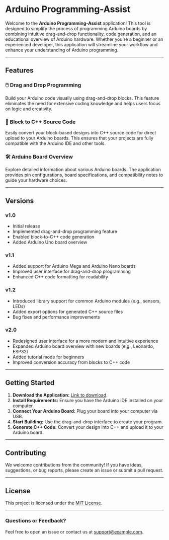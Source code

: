 # Arduino Programming-Assist

Welcome to the **Arduino Programming-Assist** application! This tool is designed to simplify the process of programming Arduino boards by combining intuitive drag-and-drop functionality, code generation, and an educational overview of Arduino hardware. Whether you're a beginner or an experienced developer, this application will streamline your workflow and enhance your understanding of Arduino programming.

---

## Features

### 🖱️ Drag and Drop Programming
Build your Arduino code visually using drag-and-drop blocks. This feature eliminates the need for extensive coding knowledge and helps users focus on logic and creativity.

### 🔄 Block to C++ Source Code
Easily convert your block-based designs into C++ source code for direct upload to your Arduino boards. This ensures that your projects are fully compatible with the Arduino IDE and other tools.

### 🛠️ Arduino Board Overview
Explore detailed information about various Arduino boards. The application provides pin configurations, board specifications, and compatibility notes to guide your hardware choices.

---

## Versions

### v1.0
- Initial release
- Implemented drag-and-drop programming feature
- Enabled block-to-C++ code generation
- Added Arduino Uno board overview

### v1.1
- Added support for Arduino Mega and Arduino Nano boards
- Improved user interface for drag-and-drop programming
- Enhanced C++ code formatting for readability

### v1.2
- Introduced library support for common Arduino modules (e.g., sensors, LEDs)
- Added export options for generated C++ source files
- Bug fixes and performance improvements

### v2.0
- Redesigned user interface for a more modern and intuitive experience
- Expanded Arduino board overview with new boards (e.g., Leonardo, ESP32)
- Added tutorial mode for beginners
- Improved conversion accuracy from blocks to C++ code

---

## Getting Started

1. **Download the Application:** [Link to download](#).
2. **Install Requirements:** Ensure you have the Arduino IDE installed on your computer.
3. **Connect Your Arduino Board:** Plug your board into your computer via USB.
4. **Start Building:** Use the drag-and-drop interface to create your program.
5. **Generate C++ Code:** Convert your design into C++ and upload it to your Arduino board.

---

## Contributing

We welcome contributions from the community! If you have ideas, suggestions, or bug reports, please create an issue or submit a pull request.

---

## License

This project is licensed under the [MIT License](LICENSE).

---

### Questions or Feedback?

Feel free to open an issue or contact us at [support@example.com](mailto:support@example.com).
